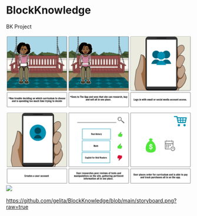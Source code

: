 # BlockKnowledge
BK Project

![Alt text](https://github.com/gelita/BlockKnowledge/blob/main/storyboard.png?raw=true)
<img src="https://raw.github.com/gelita/BlockKnowledge/blob/main/storyboard.png?raw=true">

https://github.com/gelita/BlockKnowledge/blob/main/storyboard.png?raw=true

